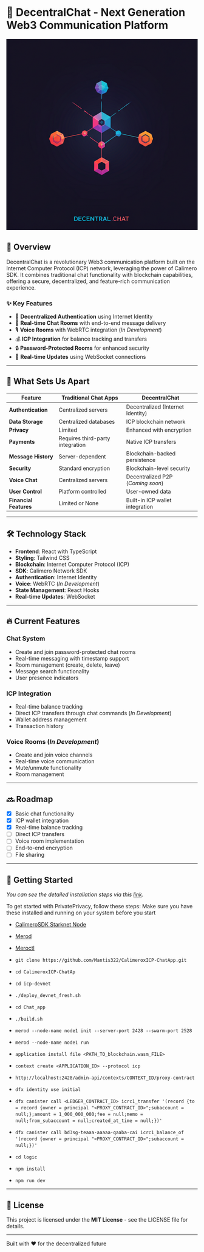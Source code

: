 # 🌟 DecentralChat - Next Generation Web3 Communication Platform  

![Logo](https://github.com/Mantis322/CalimeroxICP-ChatApp/blob/main/Chat_App/app/Logo.png)

## 🚀 Overview  
DecentralChat is a revolutionary Web3 communication platform built on the Internet Computer Protocol (ICP) network, leveraging the power of Calimero SDK. It combines traditional chat functionality with blockchain capabilities, offering a secure, decentralized, and feature-rich communication experience.  

### ✨ Key Features  
- 🔐 **Decentralized Authentication** using Internet Identity  
- 💬 **Real-time Chat Rooms** with end-to-end message delivery  
- 🎙️ **Voice Rooms** with WebRTC integration (*In Development*)  
- 💰 **ICP Integration** for balance tracking and transfers  
- 🔒 **Password-Protected Rooms** for enhanced security  
- 🔄 **Real-time Updates** using WebSocket connections  

---

## 🌟 What Sets Us Apart  

| Feature               | Traditional Chat Apps         | DecentralChat                          |
|-----------------------|-------------------------------|---------------------------------------|
| **Authentication**    | Centralized servers          | Decentralized (Internet Identity)     |
| **Data Storage**       | Centralized databases        | ICP blockchain network                |
| **Privacy**            | Limited                     | Enhanced with encryption              |
| **Payments**           | Requires third-party integration | Native ICP transfers                |
| **Message History**    | Server-dependent            | Blockchain-backed persistence         |
| **Security**           | Standard encryption         | Blockchain-level security             |
| **Voice Chat**         | Centralized servers         | Decentralized P2P (*Coming soon*)     |
| **User Control**       | Platform controlled         | User-owned data                       |
| **Financial Features** | Limited or None             | Built-in ICP wallet integration       |

---

## 🛠️ Technology Stack  

- **Frontend**: React with TypeScript  
- **Styling**: Tailwind CSS  
- **Blockchain**: Internet Computer Protocol (ICP)  
- **SDK**: Calimero Network SDK  
- **Authentication**: Internet Identity  
- **Voice**: WebRTC (*In Development*)  
- **State Management**: React Hooks  
- **Real-time Updates**: WebSocket  

---

## 🔥 Current Features  

### **Chat System**  
- Create and join password-protected chat rooms  
- Real-time messaging with timestamp support  
- Room management (create, delete, leave)  
- Message search functionality  
- User presence indicators  

### **ICP Integration**  
- Real-time balance tracking  
- Direct ICP transfers through chat commands (*In Development*)  
- Wallet address management  
- Transaction history  

### **Voice Rooms** (*In Development*)  
- Create and join voice channels  
- Real-time voice communication  
- Mute/unmute functionality  
- Room management  

---

## 🔜 Roadmap  

- [x] Basic chat functionality  
- [x] ICP wallet integration  
- [x] Real-time balance tracking  
- [ ] Direct ICP transfers  
- [ ] Voice room implementation  
- [ ] End-to-end encryption  
- [ ] File sharing  

---
## 🚀 Getting Started

*You can see the detailed installation steps via this [link](https://calimero-network.github.io/tutorials/awesome-projects/building-with-icp).*

To get started with PrivatePrivacy, follow these steps:
Make sure you have these installed and running on your system before you start
- [CalimeroSDK Starknet Node](https://calimero-network.github.io/getting-started/setup)
- [Merod](https://calimero-network.github.io/developer-tools/CLI/merod)
- [Meroctl](https://calimero-network.github.io/developer-tools/CLI/meroctl)

-  ```git clone https://github.com/Mantis322/CalimeroxICP-ChatApp.git```
- ```cd CalimeroxICP-ChatAp```
- ```cd icp-devnet```
- ```./deploy_devnet_fresh.sh```
- ```cd Chat_app```
- ```./build.sh```
- ```merod --node-name node1 init --server-port 2428 --swarm-port 2528```
- ```merod --node-name node1 run```
- ```application install file <PATH_TO_blockchain.wasm_FILE>```
- ```context create <APPLICATION_ID> --protocol icp```
- ```http://localhost:2428/admin-api/contexts/CONTEXT_ID/proxy-contract```
- ```dfx identity use initial```
- ```dfx canister call <LEDGER_CONTRACT_ID> icrc1_transfer '(record {to = record {owner = principal "<PROXY_CONTRACT_ID>";subaccount = null;};amount = 1_000_000_000;fee = null;memo = null;from_subaccount = null;created_at_time = null;})'```
- ```dfx canister call bd3sg-teaaa-aaaaa-qaaba-cai icrc1_balance_of '(record {owner = principal "<PROXY_CONTRACT_ID>";subaccount = null;})'```
- ```cd logic```
- ```npm install```
- ```npm run dev```

---

## 📄 License  
This project is licensed under the **MIT License** - see the LICENSE file for details.  

---

Built with ❤️ for the decentralized future

